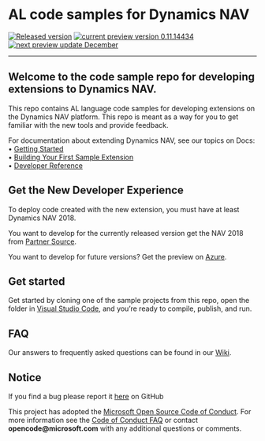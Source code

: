 ﻿
# AL code samples for Dynamics NAV
 [![Released version](https://img.shields.io/badge/Release_version-0.12.15355-green.svg?style=flat-square)](https://aka.ms/navdeveloperpreview) [![current preview version 0.11.14434](https://img.shields.io/badge/Current_Preview_Version-0.11.14434-orange.svg?style=flat-square)](https://github.com/Microsoft/AL/milestone/11) [![next preview update December](https://img.shields.io/badge/Next_Preview_Update-December_Update-blue.svg?style=flat-square)](https://github.com/Microsoft/AL/milestone/12)

---

## Welcome to the code sample repo for developing extensions to Dynamics NAV.

This repo contains AL language code samples for developing extensions on the Dynamics NAV platform. This repo is meant as a way for you to get familiar with the new tools and provide feedback.

<!--
We're still in preview, so you might bump into bugs. We're sorry about that, but we're working as fast as we can to fix them. -->


For documentation about extending Dynamics NAV, see our topics on Docs:  
•	[Getting Started](https://docs.microsoft.com/en-us/dynamics-nav/developer/devenv-get-started)   
•	[Building Your First Sample Extension](https://docs.microsoft.com/en-us/dynamics-nav/developer/devenv-extension-example)  
•	[Developer Reference](https://docs.microsoft.com/en-us/dynamics-nav/)  


## Get the New Developer Experience

To deploy code created with the new extension, you must have at least Dynamics NAV 2018.

You want to develop for the currently released version get the NAV 2018 from [Partner Source](https://mbs.microsoft.com/partnersource/global/deployment/downloads/product-releases/msdnav2018download).

You want to develop for future versions? Get the preview on [Azure](https://aka.ms/navdeveloperpreview).

## Get started

Get started by cloning one of the sample projects from this repo, open the folder in [Visual Studio Code](https://code.visualstudio.com/Download), and you’re ready to compile, publish, and run.

## FAQ

Our answers to frequently asked questions can be found in our [Wiki](https://github.com/Microsoft/AL/wiki/Frequently-Asked-Questions).

## Notice

<!-- __We're still in preview, so you might bump into bugs. We're sorry about that, but we're working as fast as we can to fix them.__ -->

If you find a bug please report it [here](https://github.com/Microsoft/AL/issues/new) on GitHub

This project has adopted the [Microsoft Open Source Code of Conduct](https://opensource.microsoft.com/codeofconduct/). For more information see the [Code of Conduct FAQ](https://opensource.microsoft.com/codeofconduct/faq/) or contact __opencode@microsoft.com__ with any additional questions or comments.
